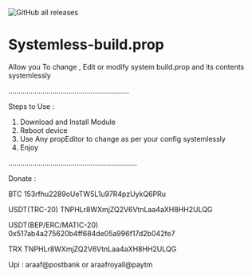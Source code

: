 ![GitHub all releases](https://img.shields.io/github/downloads/Systemless-build.prop/total?color=1&style=plastic) 


# Systemless-build.prop
Allow you To change , Edit or modify system build.prop and its contents systemlessly


............................................................

Steps to Use :
1. Download and Install Module 
2. Reboot device
3. Use Any propEditor to change as per your config systemlessly
4. Enjoy

................................................................


Donate : 

BTC 
153rfhu2289oUeTW5L1u97R4pzUykQ6PRu

USDT(TRC-20)
TNPHLr8WXmjZQ2V6VtnLaa4aXH8HH2ULQG

USDT(BEP/ERC/MATIC-20)
0x517ab4a275620b4ff684de05a996f17d2b042fe7

TRX
TNPHLr8WXmjZQ2V6VtnLaa4aXH8HH2ULQG

Upi : araaf@postbank or araafroyall@paytm
